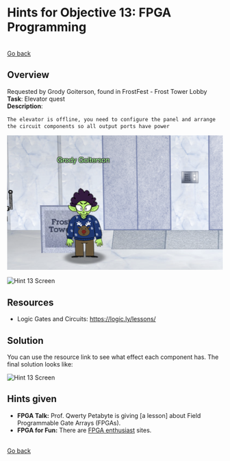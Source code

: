 # Hints for Objective 13: FPGA Programming

<br>[Go back](../Hints.md)

## Overview
Requested by Grody Goiterson, found in FrostFest - Frost Tower Lobby
<br>
**Task**: Elevator quest  
**Description**: 

```
The elevator is offline, you need to configure the panel and arrange the circuit components so all output ports have power
```

![Grody Goiterson](../img/Grody_Goiterson.png)

![Hint 13 Screen](../img/Hint_13_1_screen.png)

## Resources
* Logic Gates and Circuits: https://logic.ly/lessons/

## Solution

You can use the resource link to see what effect each component has. The final solution looks like:  

![Hint 13 Screen](../img/Hint_13_2_screen.png)

## Hints given

* **FPGA Talk:** Prof. Qwerty Petabyte is giving [a lesson] about Field Programmable Gate Arrays (FPGAs).
* **FPGA for Fun:** There are [FPGA enthusiast](https://www.fpga4fun.com/MusicBox.html) sites.

<br>[Go back](../Hints.md)
